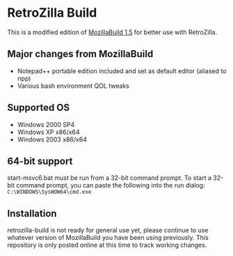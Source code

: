 # RetroZilla Build

This is a modified edition of [MozillaBuild 1.5](https://ftp.mozilla.org/pub/mozilla/libraries/win32/) for better use with RetroZilla. 

## Major changes from MozillaBuild
* Notepad++ portable edition included and set as default editor (aliased to npp)
* Various bash environment QOL tweaks

## Supported OS
* Windows 2000 SP4
* Windows XP x86/x64
* Windows 2003 x86/x64

## 64-bit support
start-msvc6.bat must be run from a 32-bit command prompt. To start a 32-bit command prompt, you can paste the following into the run dialog: `C:\WINDOWS\SysWOW64\cmd.exe`

## Installation
retrozilla-build is not ready for general use yet, please continue to use whatever version of MozillaBuild you have been using previously. This repository is only posted online at this time to track working changes.